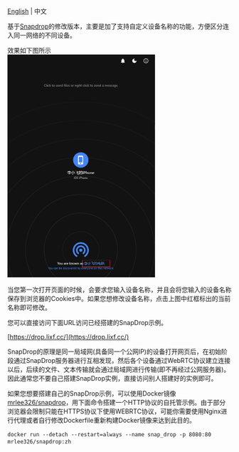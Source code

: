 [English](README.md) | 中文

基于[Snapdrop](https://github.com/RobinLinus/snapdrop/tree/eac780092626761602bfe978c8082908c99c3067)的修改版本，主要是加了支持自定义设备名称的功能，方便区分连入同一网络的不同设备。

效果如下图所示
<br>
<img src="images/image1.png" height="500" />
<br>

当您第一次打开页面的时候，会要求您输入设备名称，并且会将您输入的设备名称保存到浏览器的Cookies中。如果您想修改设备名称，点击上图中红框标出的当前名称即可修改。

您可以直接访问下面URL访问已经搭建的SnapDrop示例。

[https://drop.lixf.cc/](https://drop.lixf.cc/)

SnapDrop的原理是同一局域网(具备同一个公网IP)的设备打开网页后，在初始阶段通过SnapDrop服务器进行互相发现，然后各个设备通过WebRTC协议建立连接以后，后续的文件、文本传输就会通过局域网进行传输(即不再经过公网服务器)。因此通常您不要自己搭建SnapDrop实例，直接访问别人搭建好的实例即可。

如果您想要搭建自己的SnapDrop示例，可以使用Docker镜像[mrlee326/snapdrop](https://hub.docker.com/r/mrlee326/snapdrop)，用下面命令搭建一个HTTP协议的自托管示例。由于部分浏览器会限制只能在HTTPS协议下使用WEBRTC协议，可能你需要使用Nginx进行代理或者自行修改Dockerfile重新构建Docker镜像来达到此目的。

```
docker run --detach --restart=always --name snap_drop -p 8080:80  mrlee326/snapdrop:zh
```